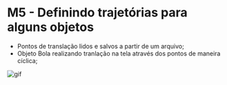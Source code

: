 # M5 - Definindo trajetórias para alguns objetos

- Pontos de translação lidos e salvos a partir de um arquivo;
- Objeto Bola realizando tranlação na tela através dos pontos de maneira cíclica;

![gif](/CGCCHibrido-main/CGCCHibrido-main/Modulo5/imagens/Trajetoria_bola.gif)

